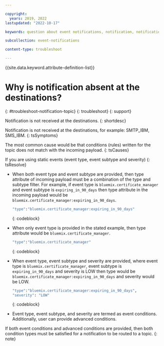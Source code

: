 ```yaml
---

copyright:
  years: 2019, 2022
lastupdated: "2022-10-17"

keywords: question about event notifications, notification, notifications

subcollection: event-notifications

content-type: troubleshoot

---
```


{{site.data.keyword.attribute-definition-list}}

# Why is notification absent at the destinations?
{: #troubleshoot-notification-topic}
{: troubleshoot}
{: support}

Notification is not received at the destinations.
{: shortdesc}

Notification is not received at the destinations, for example: SMTP_IBM, SMS_IBM.
{: tsSymptoms}

The most common cause would be that conditions (rules) written for the topic does not match with the incoming payload.
{: tsCauses}

If you are using static events (event type, event subtype and severity)
{: tsResolve}

- When both event type and event subtype are provided, then type attribute of incoming payload must be a combination of the type and subtype filter. For example, if event type is `bluemix.certificate_manager` and event subtype is `expiring_in_90_days` then type attribute in the incoming payload would be `bluemix.certificate_manager:expiring_in_90_days`.

   ```cmd
   "type":"bluemix.certificate_manager:expiring_in_90_days"
   ```
   {: codeblock}

- When only event type is provided in the stated example, then type attribute would be `bluemix.certificate_manager`.

   ```cmd
   "type":"bluemix.certificate_manager"
   ```
   {: codeblock}

- When event type, event subtype and severity are provided, where event type is `bluemix.certificate_manager`, event subtype is `expiring_in_90_days` and severity is LOW then type would be `bluemix.certificate_manager:expiring_in_90_days` and severity would be LOW.

   ```cmd
   "type":"bluemix.certificate_manager:expiring_in_90_days",
   "severity": "LOW"
   ```
   {: codeblock}

- Event type, event subtype, and severity are termed as event conditions. Additionally, user can provide advanced conditions.

If both event conditions and advanced conditions are provided, then both condition types must be satisfied for a notification to be routed to a topic.
{: note}
